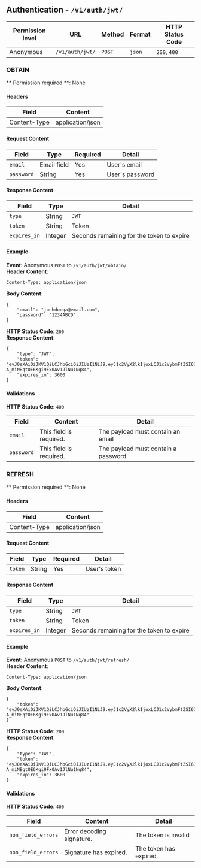 ## Authentication - `/v1/auth/jwt/`


| Permission level  |   URL| Method  | Format   |  HTTP Status Code |
|---|---|---|---|---|
|  Anonymous |  `/v1/auth/jwt/`|   `POST`|  `json` |  `200`, `400` |


### OBTAIN
** Permission required **: None

#### Headers
|  Field | Content  |
|---|---|
|  Content-Type | application/json  |

#### Request Content

|  Field |  Type |  Required |  Detail |
|---|---|---|---|
| `email`  | Email field  | Yes  |  User's email |
| `password`  |  String | Yes  |  User's password |


#### Response Content
|  Field | Type  |Detail   |
|---|---|---|
|  `type` | String  |  `JWT` |
|  `token`|  String | Token |
|  `expires_in`|  Integer | Seconds remaining for the token to expire |

#### Example

**Event**: Anonymous `POST` to `/v1/auth/jwt/obtain/`  
**Header Content**:
```
Content-Type: application/json
```
**Body Content**: 
```
{
	"email": "jonhdoeqa@email.com",
	"password": "1234ABCD"
}

```
**HTTP Status Code**: `200`  
**Response Content**:
```
{
	"type": "JWT",
	"token": "eyJ0eXAiOiJKV1QiLCJhbGciOiJIUzI1NiJ9.eyJ1c2VyX2lkIjoxLCJ1c2VybmFtZSI6ImpvaG4uZG9lQGVtYWlsLmNvbSIsImV4cCI6MTUzOTc0MTI5NiwiZW1haWwiOiJqb2huLmRvZUBlbWFpbC5jb20iLCJvcmlnX2lhdCI6MTUzOTczNzY5Nn0.cq9TRU0lPKY1-A_miNEqtOE6Kgi9Fx0Av1JlNu1Nq84",
	"expires_in": 3600
}
```

#### Validations
**HTTP Status Code**: `400`  

| Field  | Content  |  Detail |
|---|---|---|
| `email`  |  This field is required. | The payload must contain an email |
| `password`| This field is required. | The payload must contain a password  |

### REFRESH
** Permission required **: None

#### Headers
|  Field | Content  |
|---|---|
|  Content-Type | application/json  |

#### Request Content

|  Field |  Type |  Required |  Detail |
|---|---|---|---|
| `token`  | String | Yes  |  User's token  |


#### Response Content
|  Field | Type  |Detail   |
|---|---|---|
|  `type` | String  |  `JWT` |
|  `token`|  String | Token |
|  `expires_in`|  Integer | Seconds remaining for the token to expire |

#### Example

**Event**: Anonymous `POST` to `/v1/auth/jwt/refresh/`  
**Header Content**:
```
Content-Type: application/json
```
**Body Content**: 
```
{
	"token": "eyJ0eXAiOiJKV1QiLCJhbGciOiJIUzI1NiJ9.eyJ1c2VyX2lkIjoxLCJ1c2VybmFtZSI6ImpvaG4uZG9lQGVtYWlsLmNvbSIsImV4cCI6MTUzOTc0MTI5NiwiZW1haWwiOiJqb2huLmRvZUBlbWFpbC5jb20iLCJvcmlnX2lhdCI6MTUzOTczNzY5Nn0.cq9TRU0lPKY1-A_miNEqtOE6Kgi9Fx0Av1JlNu1Nq84"
}

```
**HTTP Status Code**: `200`  
**Response Content**:
```
{
	"type": "JWT",
	"token": "eyJ0eXAiOiJKV1QiLCJhbGciOiJIUzI1NiJ9.eyJ1c2VyX2lkIjoxLCJ1c2VybmFtZSI6ImpvaG4uZG9lQGVtYWlsLmNvbSIsImV4cCI6MTUzOTc0MTI5NiwiZW1haWwiOiJqb2huLmRvZUBlbWFpbC5jb20iLCJvcmlnX2lhdCI6MTUzOTczNzY5Nn0.cq9TRU0lPKY1-A_miNEqtOE6Kgi9Fx0Av1JlNu1Nq84",
	"expires_in": 3600
}
```

#### Validations
**HTTP Status Code**: `400`  

| Field  | Content  |  Detail |
|---|---|---|
| `non_field_errors`  |  Error decoding signature. |  The token is invalid |
| `non_field_errors`|  Signature has expired. | The token has expired  |